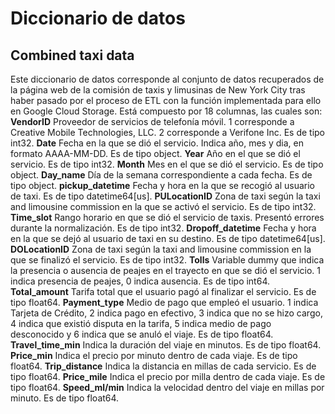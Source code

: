 # **Diccionario de datos**
## **Combined taxi data**
Este diccionario de datos corresponde al conjunto de datos recuperados de la página web de la comisión de taxis y limusinas de New York City tras haber pasado por el proceso de ETL con la función implementada para ello en Google Cloud Storage. Está compuesto por 18 columnas, las cuales son:
**VendorID**
Proveedor de servicios de telefonía móvil. 1 corresponde a Creative Mobile Technologies, LLC. 2 corresponde a Verifone Inc. Es de tipo int32. 
**Date**
Fecha en la que se dió el servicio. Indica año, mes y dia, en formato AAAA-MM-DD. Es de tipo object. 
**Year**
Año en el que se dió el servicio. Es de tipo int32. 
**Month**
Mes en el que se dió el servicio. Es de tipo object. 
**Day_name**
Día de la semana correspondiente a cada fecha. Es de tipo object. 
**pickup_datetime**
Fecha y hora en la que se recogió al usuario de taxi. Es de tipo datetime64[us].
**PULocationID**
Zona de taxi según la taxi and limousine commission en la que se activó el servicio. Es de tipo int32.
**Time_slot** 
Rango horario en que se dió el servicio de taxis. Presentó errores durante la normalización. Es de tipo int32.
**Dropoff_datetime**
Fecha y hora en la que se dejó al usuario de taxi en su destino. Es de tipo datetime64[us].
**DOLocationID** 
Zona de taxi según la taxi and limousine commission en la que se finalizó el servicio. Es de tipo int32.
**Tolls**
Variable dummy que indica la presencia o ausencia de peajes en el trayecto en que se dió el servicio. 1 indica presencia de peajes, 0 indica ausencia. Es de tipo int64.
**Total_amount**
Tarifa total que el usuario pagó al finalizar el servicio. Es de tipo float64.
**Payment_type**
Medio de pago que empleó el usuario. 1 indica Tarjeta de Crédito, 2 indica pago en efectivo, 3 indica que no se hizo cargo, 4 indica que existió disputa en la tarifa, 5 indica medio de pago desconocido y 6 indica que se anuló el viaje. Es de tipo float64.
**Travel_time_min**
Indica la duración del viaje en minutos. Es de tipo float64.
**Price_min**
Indica el precio por minuto dentro de cada viaje. Es de tipo float64.
**Trip_distance**
Indica la distancia en millas de cada servicio. Es de tipo float64.
**Price_mile**
Indica el precio por milla dentro de cada viaje. Es de tipo float64.
**Speed_ml/min**
Indica la velocidad dentro del viaje en millas por minuto. Es de tipo float64. 
